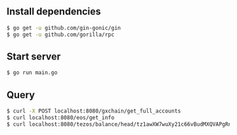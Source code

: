 ## Install dependencies

```sh
$ go get -u github.com/gin-gonic/gin
$ go get -u github.com/gorilla/rpc
```

## Start server

```sh
$ go run main.go
```

## Query

```sh
$ curl -X POST localhost:8080/gxchain/get_full_accounts
$ curl localhost:8080/eos/get_info
$ curl localhost:8080/tezos/balance/head/tz1awXW7wuXy21c66vBudMXQVAPgRnqqwgTH
```
